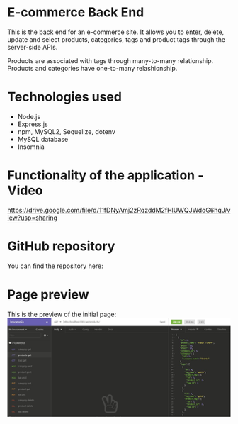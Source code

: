 # E-commerce Back End 

This is the back end for an e-commerce site. It allows you to enter, delete, update and select products, categories, tags and product tags through the server-side APIs.

Products are associated with tags through many-to-many relationship. Products and categories have one-to-many relashionship.

# Technologies used

* Node.js
* Express.js
* npm, MySQL2, Sequelize, dotenv
* MySQL database
* Insomnia

# Functionality of the application - Video

https://drive.google.com/file/d/11fDNyAmj2zRqzddM2fHlUWQJWdoG6hqJ/view?usp=sharing

# GitHub repository

You can find the repository here: 

# Page preview

This is the preview of the initial page:
<img src="./ApplicationPreview.JPG">
